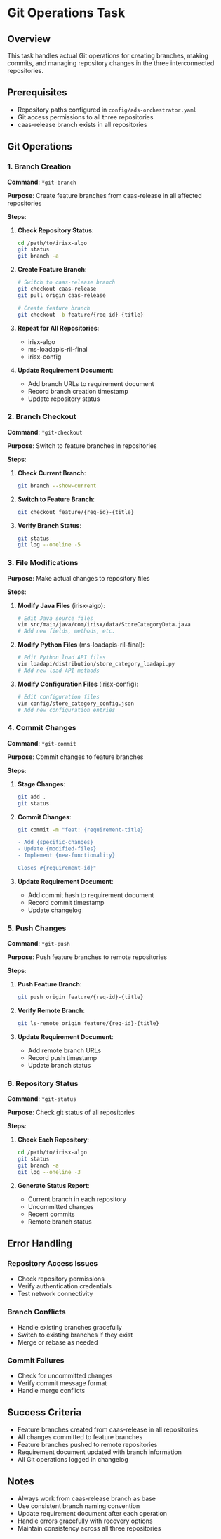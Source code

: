 # Git Operations Task

## Overview

This task handles actual Git operations for creating branches, making commits, and managing repository changes in the three interconnected repositories.

## Prerequisites

- Repository paths configured in `config/ads-orchestrator.yaml`
- Git access permissions to all three repositories
- caas-release branch exists in all repositories

## Git Operations

### 1. Branch Creation

**Command**: `*git-branch`

**Purpose**: Create feature branches from caas-release in all affected repositories

**Steps**:

1. **Check Repository Status**:

   ```bash
   cd /path/to/irisx-algo
   git status
   git branch -a
   ```

2. **Create Feature Branch**:

   ```bash
   # Switch to caas-release branch
   git checkout caas-release
   git pull origin caas-release

   # Create feature branch
   git checkout -b feature/{req-id}-{title}
   ```

3. **Repeat for All Repositories**:
   - irisx-algo
   - ms-loadapis-ril-final
   - irisx-config

4. **Update Requirement Document**:
   - Add branch URLs to requirement document
   - Record branch creation timestamp
   - Update repository status

### 2. Branch Checkout

**Command**: `*git-checkout`

**Purpose**: Switch to feature branches in repositories

**Steps**:

1. **Check Current Branch**:

   ```bash
   git branch --show-current
   ```

2. **Switch to Feature Branch**:

   ```bash
   git checkout feature/{req-id}-{title}
   ```

3. **Verify Branch Status**:
   ```bash
   git status
   git log --oneline -5
   ```

### 3. File Modifications

**Purpose**: Make actual changes to repository files

**Steps**:

1. **Modify Java Files** (irisx-algo):

   ```bash
   # Edit Java source files
   vim src/main/java/com/irisx/data/StoreCategoryData.java
   # Add new fields, methods, etc.
   ```

2. **Modify Python Files** (ms-loadapis-ril-final):

   ```bash
   # Edit Python load API files
   vim loadapi/distribution/store_category_loadapi.py
   # Add new load API methods
   ```

3. **Modify Configuration Files** (irisx-config):
   ```bash
   # Edit configuration files
   vim config/store_category_config.json
   # Add new configuration entries
   ```

### 4. Commit Changes

**Command**: `*git-commit`

**Purpose**: Commit changes to feature branches

**Steps**:

1. **Stage Changes**:

   ```bash
   git add .
   git status
   ```

2. **Commit Changes**:

   ```bash
   git commit -m "feat: {requirement-title}

   - Add {specific-changes}
   - Update {modified-files}
   - Implement {new-functionality}

   Closes #{requirement-id}"
   ```

3. **Update Requirement Document**:
   - Add commit hash to requirement document
   - Record commit timestamp
   - Update changelog

### 5. Push Changes

**Command**: `*git-push`

**Purpose**: Push feature branches to remote repositories

**Steps**:

1. **Push Feature Branch**:

   ```bash
   git push origin feature/{req-id}-{title}
   ```

2. **Verify Remote Branch**:

   ```bash
   git ls-remote origin feature/{req-id}-{title}
   ```

3. **Update Requirement Document**:
   - Add remote branch URLs
   - Record push timestamp
   - Update branch status

### 6. Repository Status

**Command**: `*git-status`

**Purpose**: Check git status of all repositories

**Steps**:

1. **Check Each Repository**:

   ```bash
   cd /path/to/irisx-algo
   git status
   git branch -a
   git log --oneline -3
   ```

2. **Generate Status Report**:
   - Current branch in each repository
   - Uncommitted changes
   - Recent commits
   - Remote branch status

## Error Handling

### Repository Access Issues

- Check repository permissions
- Verify authentication credentials
- Test network connectivity

### Branch Conflicts

- Handle existing branches gracefully
- Switch to existing branches if they exist
- Merge or rebase as needed

### Commit Failures

- Check for uncommitted changes
- Verify commit message format
- Handle merge conflicts

## Success Criteria

- Feature branches created from caas-release in all repositories
- All changes committed to feature branches
- Feature branches pushed to remote repositories
- Requirement document updated with branch information
- All Git operations logged in changelog

## Notes

- Always work from caas-release branch as base
- Use consistent branch naming convention
- Update requirement document after each operation
- Handle errors gracefully with recovery options
- Maintain consistency across all three repositories
